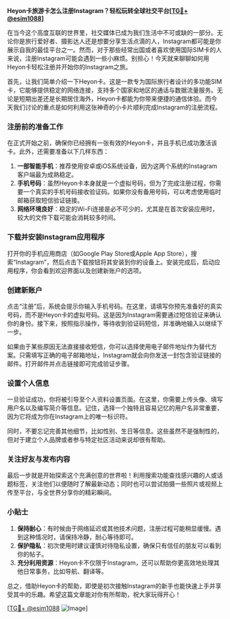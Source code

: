 **Heyon卡旅游卡怎么注册Instagram？轻松玩转全球社交平台[[TG💪+ @esim1088](https://t.me/s/esim1088)]**

在当今这个高度互联的世界里，社交媒体已成为我们生活中不可或缺的一部分。无论你是旅行爱好者、摄影达人还是想要分享生活点滴的人，Instagram都可能是你展示自我的最佳平台之一。然而，对于那些经常出国或者喜欢使用国际SIM卡的人来说，注册Instagram可能会遇到一些小麻烦。别担心！今天就来聊聊如何用Heyon卡轻松注册并开始你的Instagram之旅。

首先，让我们简单介绍一下Heyon卡。这是一款专为国际旅行者设计的多功能SIM卡，它能够提供稳定的网络连接，支持多个国家和地区的通话与数据流量服务。无论是短期出差还是长期居住海外，Heyon卡都能为你带来便捷的通信体验。而今天我们讨论的重点是如何利用这张神奇的小卡片顺利完成Instagram的注册流程。

### 注册前的准备工作

在正式开始之前，确保你已经拥有一张有效的Heyon卡，并且手机已成功激活该卡。此外，还需要准备以下几样东西：

1. **一部智能手机**：推荐使用安卓或iOS系统设备，因为这两个系统的Instagram客户端最为成熟稳定。
2. **手机号码**：虽然Heyon卡本身就是一个虚拟号码，但为了完成注册过程，你需要一个真实的手机号码接收验证码。如果你没有备用号码，可以考虑使用临时邮箱获取短信验证链接。
3. **网络环境良好**：稳定的Wi-Fi连接是必不可少的，尤其是在首次安装应用时，较大的文件下载可能会消耗较多时间。

### 下载并安装Instagram应用程序

打开你的手机应用商店（如Google Play Store或Apple App Store），搜索“Instagram”，然后点击下载按钮将其安装到你的设备上。安装完成后，启动应用程序，你会看到欢迎界面以及创建新账户的选项。

### 创建新账户

点击“注册”后，系统会提示你输入手机号码。在这里，请填写你预先准备好的真实号码，而不是Heyon卡的虚拟号码。这是因为Instagram需要通过短信验证来确认你的身份。接下来，按照指示操作，等待收到验证码短信，并准确地输入以继续下一步。

如果由于某些原因无法直接接收短信，你可以选择使用电子邮件地址作为替代方案。只需填写正确的电子邮箱地址，Instagram就会向你发送一封包含验证链接的邮件。打开邮件并点击链接即可完成验证步骤。

### 设置个人信息

一旦验证成功，你将被引导至个人资料设置页面。在这里，你需要上传头像、填写用户名以及编写简介等信息。记住，选择一个独特且容易记忆的用户名非常重要，因为它将成为你在Instagram上的唯一标识符。

同时，不要忘记完善其他细节，比如性别、生日等信息。这些虽然不是强制性的，但对于建立个人品牌或者参与特定社区活动来说却很有帮助。

### 关注好友与发布内容

最后一步就是开始探索这个充满创意的世界啦！利用搜索功能查找感兴趣的人或话题标签，关注他们以便随时了解最新动态；同时也可以尝试拍摄一些照片或视频上传至平台，与全世界分享你的精彩瞬间。

### 小贴士

1. **保持耐心**：有时候由于网络延迟或其他技术问题，注册过程可能稍显缓慢。遇到这种情况时，请保持冷静，耐心等待即可。
2. **保护隐私**：初次使用时建议谨慎对待隐私设置，确保只有信任的朋友可以看到你的帖子。
3. **充分利用资源**：Heyon卡不仅限于Instagram，还可以帮助你更高效地处理其他日常事务，比如导航、翻译等。

总之，借助Heyon卡的帮助，即使是初次接触Instagram的新手也能快速上手并享受其中的乐趣。希望这篇文章能对你有所帮助，祝大家玩得开心！

[[TG💪+ @esim1088](https://t.me/s/esim1088) ![Image](https://i.postimg.cc/4NQfJmqS/Snipaste-2025-05-13-00-14-12.png)]